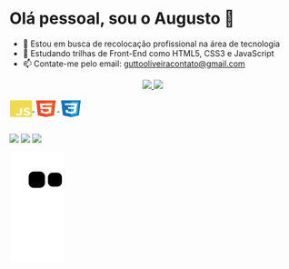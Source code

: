 # Olá pessoal, sou o Augusto 👋


- 🔭 Estou em busca de recolocação profissional na área de tecnologia
- 🌱 Estudando trilhas de Front-End como HTML5, CSS3 e JavaScript
- 📫 Contate-me pelo email: guttooliveiracontato@gmail.com

<div align="center">
  <a href="https://github.com/guttooliveira">
  <img height="165em" src="https://github-readme-stats.vercel.app/api?username=guttooliveira&show_icons=true&theme=vue-dark&include_all_commits=true&count_private=true"/>
  <img height="165em" src="https://github-readme-stats.vercel.app/api/top-langs/?username=guttooliveira&layout=compact&theme=vue-dark"/>

</div>
<div style="display: inline_block"><br>
  <img align="center" alt="Js" height="30" width="40" src="https://raw.githubusercontent.com/devicons/devicon/master/icons/javascript/javascript-plain.svg">
  <img align="center" alt="HTML" height="30" width="40" src="https://raw.githubusercontent.com/devicons/devicon/master/icons/html5/html5-original.svg">
  <img align="center" alt="CSS" height="30" width="40" src="https://raw.githubusercontent.com/devicons/devicon/master/icons/css3/css3-original.svg">
</div>

  ##
  
<div> 
   <a href="https://www.instagram.com/guttooliveiraa/" target="_blank"><img src="https://img.shields.io/badge/-Instagram-%23E4405F?style=for-the-badge&logo=instagram&logoColor=white" target="_blank"></a>
  <a href = "mailto:guttooliveiracontato@gmail.com"><img src="https://img.shields.io/badge/-Gmail-%23333?style=for-the-badge&logo=gmail&logoColor=white" target="_blank"></a>
  <a href="https://www.linkedin.com/in/augustosergiodeoliveira/" target="_blank"><img src="https://img.shields.io/badge/-LinkedIn-%230077B5?style=for-the-badge&logo=linkedin&logoColor=white" target="_blank"></a> 
 
  ![Snake animation](https://github.com/guttooliveira/guttooliveira/blob/output/github-contribution-grid-snake.svg)
 
</div>
  
